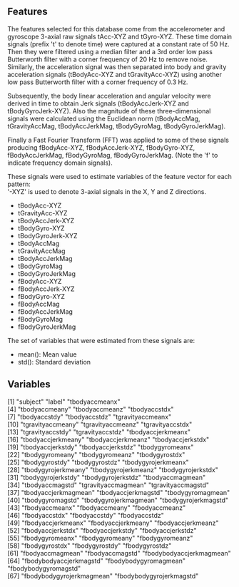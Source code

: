 ## Features

The features selected for this database come from the accelerometer and gyroscope 3-axial raw signals tAcc-XYZ and tGyro-XYZ. These time domain signals (prefix 't' to denote time) were captured at a constant rate of 50 Hz. Then they were filtered using a median filter and a 3rd order low pass Butterworth filter with a corner frequency of 20 Hz to remove noise. Similarly, the acceleration signal was then separated into body and gravity acceleration signals (tBodyAcc-XYZ and tGravityAcc-XYZ) using another low pass Butterworth filter with a corner frequency of 0.3 Hz. 

Subsequently, the body linear acceleration and angular velocity were derived in time to obtain Jerk signals (tBodyAccJerk-XYZ and tBodyGyroJerk-XYZ). Also the magnitude of these three-dimensional signals were calculated using the Euclidean norm (tBodyAccMag, tGravityAccMag, tBodyAccJerkMag, tBodyGyroMag, tBodyGyroJerkMag). 

Finally a Fast Fourier Transform (FFT) was applied to some of these signals producing fBodyAcc-XYZ, fBodyAccJerk-XYZ, fBodyGyro-XYZ, fBodyAccJerkMag, fBodyGyroMag, fBodyGyroJerkMag. (Note the 'f' to indicate frequency domain signals). 

These signals were used to estimate variables of the feature vector for each pattern:  
'-XYZ' is used to denote 3-axial signals in the X, Y and Z directions.

* tBodyAcc-XYZ
* tGravityAcc-XYZ
* tBodyAccJerk-XYZ
* tBodyGyro-XYZ
* tBodyGyroJerk-XYZ
* tBodyAccMag
* tGravityAccMag
* tBodyAccJerkMag
* tBodyGyroMag
* tBodyGyroJerkMag
* fBodyAcc-XYZ
* fBodyAccJerk-XYZ
* fBodyGyro-XYZ
* fBodyAccMag
* fBodyAccJerkMag
* fBodyGyroMag
* fBodyGyroJerkMag

The set of variables that were estimated from these signals are: 

* mean(): Mean value
* std(): Standard deviation


## Variables

 [1] "subject"                  "label"                    "tbodyaccmeanx"           
 [4] "tbodyaccmeany"            "tbodyaccmeanz"            "tbodyaccstdx"            
 [7] "tbodyaccstdy"             "tbodyaccstdz"             "tgravityaccmeanx"        
[10] "tgravityaccmeany"         "tgravityaccmeanz"         "tgravityaccstdx"         
[13] "tgravityaccstdy"          "tgravityaccstdz"          "tbodyaccjerkmeanx"       
[16] "tbodyaccjerkmeany"        "tbodyaccjerkmeanz"        "tbodyaccjerkstdx"        
[19] "tbodyaccjerkstdy"         "tbodyaccjerkstdz"         "tbodygyromeanx"          
[22] "tbodygyromeany"           "tbodygyromeanz"           "tbodygyrostdx"           
[25] "tbodygyrostdy"            "tbodygyrostdz"            "tbodygyrojerkmeanx"      
[28] "tbodygyrojerkmeany"       "tbodygyrojerkmeanz"       "tbodygyrojerkstdx"       
[31] "tbodygyrojerkstdy"        "tbodygyrojerkstdz"        "tbodyaccmagmean"         
[34] "tbodyaccmagstd"           "tgravityaccmagmean"       "tgravityaccmagstd"       
[37] "tbodyaccjerkmagmean"      "tbodyaccjerkmagstd"       "tbodygyromagmean"        
[40] "tbodygyromagstd"          "tbodygyrojerkmagmean"     "tbodygyrojerkmagstd"     
[43] "fbodyaccmeanx"            "fbodyaccmeany"            "fbodyaccmeanz"           
[46] "fbodyaccstdx"             "fbodyaccstdy"             "fbodyaccstdz"            
[49] "fbodyaccjerkmeanx"        "fbodyaccjerkmeany"        "fbodyaccjerkmeanz"       
[52] "fbodyaccjerkstdx"         "fbodyaccjerkstdy"         "fbodyaccjerkstdz"        
[55] "fbodygyromeanx"           "fbodygyromeany"           "fbodygyromeanz"          
[58] "fbodygyrostdx"            "fbodygyrostdy"            "fbodygyrostdz"           
[61] "fbodyaccmagmean"          "fbodyaccmagstd"           "fbodybodyaccjerkmagmean" 
[64] "fbodybodyaccjerkmagstd"   "fbodybodygyromagmean"     "fbodybodygyromagstd"     
[67] "fbodybodygyrojerkmagmean" "fbodybodygyrojerkmagstd" 

